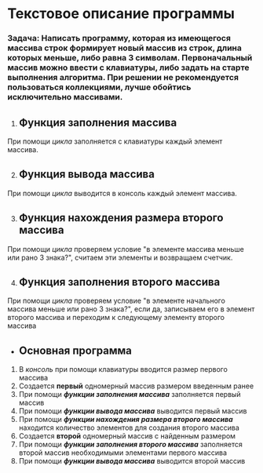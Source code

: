# Текстовое описание программы

### Задача: Написать программу, которая из имеющегося массива строк формирует новый массив из строк, длина которых меньше, либо равна 3 символам. Первоначальный массив можно ввести с клавиатуры, либо задать на старте выполнения алгоритма. При решении не рекомендуется пользоваться коллекциями, лучше обойтись исключительно массивами.
1. ## Функция заполнения массива
 При помощи *цикла* заполняется с клавиатуры каждый элемент массива.

2. ## Функция вывода массива
 При помощи *цикла* выводится в консоль каждый элемент массива.

3. ## Функция нахождения размера второго массива
 При помощи *цикла* проверяем условие "в элементе массива меньше или рано 3 знака?", считаем эти элементы и возвращаем счетчик. 

4. ## Функция заполнения второго массива
 При помощи *цикла* проверяем условие "в элементе начального массива меньше или рано 3 знака?", если да,
 записываем его в элемент второго массива и переходим к следующему элементу второго массива 

  - ## Основная программа
 1. В *консоль* при помощи клавиатуры вводится размер первого массива
 2. Создается **первый** одномерный массив размером введенным ранее
 3. При помощи ***функции заполнения массива*** заполняется первый массив
 4. При помощи ***функции вывода массива*** выводится первый массив
 5. При помощи ***функции нахождения размера второго массива*** находится количество элементов для создания второго массива
 6. Создается **второй** одномерный массив с найденным размером
 7. При помощи ***функции заполнения второго массива*** заполняется второй массив необходимыми элементами первого массива
 8. При помощи ***функции вывода массива*** выводится второй массив
